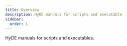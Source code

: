 ```yaml
---
title: Overview
description: HyDE manuals for scripts and executable
sidebar:
  order: 1
---
```


HyDE manuals for scripts and executables.
